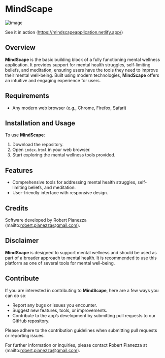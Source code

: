 # MindScape

![image](https://github.com/user-attachments/assets/b9a1cc1a-ff9d-49a9-8e6c-129b3ca94fc0)

See it in action (https://mindscapeapplication.netlify.app/)


## Overview

**MindScape** is the basic building block of a fully functioning mental wellness application. It provides support for mental health struggles, self-limiting beliefs, and meditation, ensuring users have the tools they need to improve their mental well-being. Built using modern technologies, **MindScape** offers an intuitive and engaging experience for users.

## Requirements

- Any modern web browser (e.g., Chrome, Firefox, Safari)

## Installation and Usage

To use **MindScape**:

1. Download the repository.
2. Open `index.html` in your web browser.
3. Start exploring the mental wellness tools provided.

## Features

- Comprehensive tools for addressing mental health struggles, self-limiting beliefs, and meditation.
- User-friendly interface with responsive design.
  
## Credits

Software developed by Robert Pianezza (mailto:robert.pianezza@gmail.com).

## Disclaimer

**MindScape** is designed to support mental wellness and should be used as part of a broader approach to mental health. It is recommended to use this platform as one of several tools for mental well-being.

## Contribute

If you are interested in contributing to **MindScape**, here are a few ways you can do so:

- Report any bugs or issues you encounter.
- Suggest new features, tools, or improvements.
- Contribute to the app’s development by submitting pull requests to our GitHub repository.

Please adhere to the contribution guidelines when submitting pull requests or reporting issues.

For further information or inquiries, please contact Robert Pianezza at (mailto:robert.pianezza@gmail.com).

